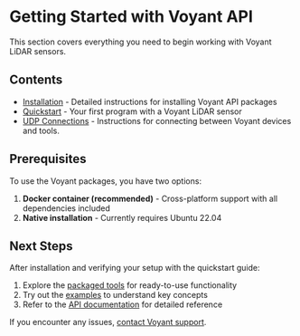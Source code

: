 # Getting Started with Voyant API

This section covers everything you need to begin working with Voyant LiDAR sensors.

## Contents

- [Installation](installation.md) - Detailed instructions for installing Voyant API packages
- [Quickstart](quickstart.md) - Your first program with a Voyant LiDAR sensor
- [UDP Connections](connections.md) - Instructions for connecting between Voyant devices and tools.
<!-- TODO: Add a troubleshooting page
- [Troubleshooting](troubleshooting.md) - Common issues and their solutions
-->

## Prerequisites

To use the Voyant packages, you have two options:

1. **Docker container (recommended)** - Cross-platform support with all dependencies included
2. **Native installation** - Currently requires Ubuntu 22.04

<!-- TODO: Add system requirements
### System Requirements

- **Processor**: Modern x86_64 CPU
- **RAM**: Minimum 4GB, 8GB recommended
- **Storage**: 1GB free space
- **Network**: Ethernet connection to Voyant LiDAR sensor
-->

## Next Steps

After installation and verifying your setup with the quickstart guide:

1. Explore the [packaged tools](../tools/README.md) for ready-to-use functionality
2. Try out the [examples](../examples/README.md) to understand key concepts
3. Refer to the [API documentation](../api/README.md) for detailed reference

If you encounter any issues, <!-- check the [troubleshooting](troubleshooting.md) page or -->
[contact Voyant support](mailto:support@voyantphotonics.com).
